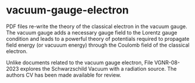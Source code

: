 # vacuum-gauge-electron

PDF files re-write the theory of the classical electron in the vacuum gauge.  The vacuum gauge adds a necessary gauge field to the Lorentz gauge condition and leads to a powerful theory of potentials required to propagate field energy (or vacuuum energy) through the Coulomb field of the classical electron. 

Unlike documents related to the vacuum gauge electron, File VGNR-08-2023 explores the Schwarzschild Vacuum with a radiation source.
The authors CV has been made available for review.
